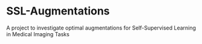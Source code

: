 # SSL-Augmentations
A project to investigate optimal augmentations for Self-Supervised Learning in Medical Imaging Tasks
